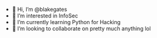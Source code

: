 - 👋 Hi, I’m @blakegates
- 👀 I’m interested in InfoSec
- 🌱 I’m currently learning Python for Hacking
- 💞️ I’m looking to collaborate on pretty much anything lol

<!---
blakegates/blakegates is a ✨ special ✨ repository because its `README.md` (this file) appears on your GitHub profile.
You can click the Preview link to take a look at your changes.
--->
